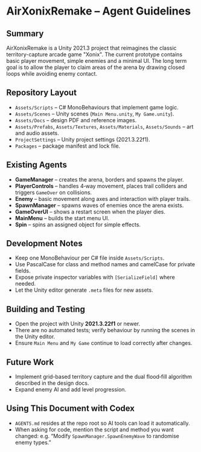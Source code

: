 # AirXonixRemake – Agent Guidelines

## Summary
AirXonixRemake is a Unity 2021.3 project that reimagines the classic territory-capture arcade game "Xonix". The current prototype contains basic player movement, simple enemies and a minimal UI. The long term goal is to allow the player to claim areas of the arena by drawing closed loops while avoiding enemy contact.

## Repository Layout
- `Assets/Scripts` – C# MonoBehaviours that implement game logic.
- `Assets/Scenes` – Unity scenes (`Main Menu.unity`, `My Game.unity`).
- `Assets/Docs` – design PDF and reference images.
- `Assets/Prefabs`, `Assets/Textures`, `Assets/Materials`, `Assets/Sounds` – art and audio assets.
- `ProjectSettings` – Unity project settings (2021.3.22f1).
- `Packages` – package manifest and lock file.

## Existing Agents
- **GameManager** – creates the arena, borders and spawns the player.
- **PlayerControls** – handles 4‑way movement, places trail colliders and triggers `GameOver` on collisions.
- **Enemy** – basic movement along axes and interaction with player trails.
- **SpawnManager** – spawns waves of enemies once the arena exists.
- **GameOverUI** – shows a restart screen when the player dies.
- **MainMenu** – builds the start menu UI.
- **Spin** – spins an assigned object for simple effects.

## Development Notes
- Keep one MonoBehaviour per C# file inside `Assets/Scripts`.
- Use PascalCase for class and method names and camelCase for private fields.
- Expose private inspector variables with `[SerializeField]` where needed.
- Let the Unity editor generate `.meta` files for new assets.

## Building and Testing
- Open the project with Unity **2021.3.22f1** or newer.
- There are no automated tests; verify behaviour by running the scenes in the Unity editor.
- Ensure `Main Menu` and `My Game` continue to load correctly after changes.

## Future Work
- Implement grid-based territory capture and the dual flood‑fill algorithm described in the design docs.
- Expand enemy AI and add level progression.

## Using This Document with Codex
- `AGENTS.md` resides at the repo root so AI tools can load it automatically.
- When asking for code, mention the script and method you want changed: e.g. “Modify `SpawnManager.SpawnEnemyWave` to randomise enemy types.”
